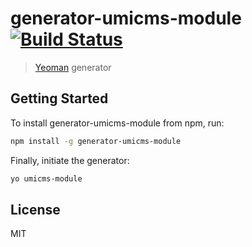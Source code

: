 # generator-umicms-module [![Build Status](https://secure.travis-ci.org/agkovalev/generator-umicms-module.png?branch=master)](https://travis-ci.org/agkovalev/generator-umicms-module)

> [Yeoman](http://yeoman.io) generator


## Getting Started

To install generator-umicms-module from npm, run:

```bash
npm install -g generator-umicms-module
```

Finally, initiate the generator:

```bash
yo umicms-module
```

## License

MIT
